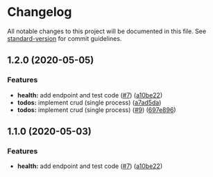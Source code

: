 # Changelog

All notable changes to this project will be documented in this file. See [standard-version](https://github.com/conventional-changelog/standard-version) for commit guidelines.

## 1.2.0 (2020-05-05)


### Features

* **health:** add endpoint and test code ([#7](https://github.com/mcauto/todo-list-fastapi/issues/7)) ([a10be22](https://github.com/mcauto/todo-list-fastapi/commit/a10be2281d641529ee675777cd001825d8732eae))
* **todos:** implement crud (single process) ([a7ad5da](https://github.com/mcauto/todo-list-fastapi/commit/a7ad5dac4feacba58beb7c78a4ce972ce6a3b035))
* **todos:** implement crud (single process) ([#9](https://github.com/mcauto/todo-list-fastapi/issues/9)) ([697e896](https://github.com/mcauto/todo-list-fastapi/commit/697e89653ff634980bcc12a8ca49851ac54a9c1c))

## 1.1.0 (2020-05-03)


### Features

* **health:** add endpoint and test code ([#7](https://github.com/mcauto/todo-list-fastapi/issues/7)) ([a10be22](https://github.com/mcauto/todo-list-fastapi/commit/a10be2281d641529ee675777cd001825d8732eae))
